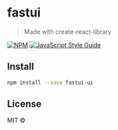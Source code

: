 # fastui

> Made with create-react-library

[![NPM](https://img.shields.io/npm/v/fastui-react.svg)](https://www.npmjs.com/package/fastui-react) [![JavaScript Style Guide](https://img.shields.io/badge/code_style-standard-brightgreen.svg)](https://standardjs.com)

## Install

```bash
npm install --save fastui-ui
```


## License

MIT © [](https://github.com/)
